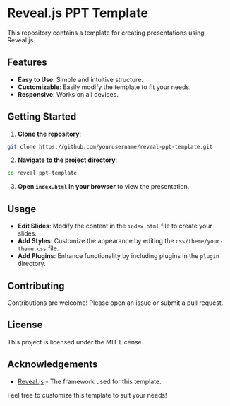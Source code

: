 # Reveal.js PPT Template

This repository contains a template for creating presentations using Reveal.js.

## Features

- **Easy to Use**: Simple and intuitive structure.
- **Customizable**: Easily modify the template to fit your needs.
- **Responsive**: Works on all devices.

## Getting Started

1. **Clone the repository**:
  ```bash
  git clone https://github.com/yourusername/reveal-ppt-template.git
  ```
2. **Navigate to the project directory**:
  ```bash
  cd reveal-ppt-template
  ```
3. **Open `index.html` in your browser** to view the presentation.

## Usage

- **Edit Slides**: Modify the content in the `index.html` file to create your slides.
- **Add Styles**: Customize the appearance by editing the `css/theme/your-theme.css` file.
- **Add Plugins**: Enhance functionality by including plugins in the `plugin` directory.

## Contributing

Contributions are welcome! Please open an issue or submit a pull request.

## License

This project is licensed under the MIT License.

## Acknowledgements

- [Reveal.js](https://revealjs.com) - The framework used for this template.

Feel free to customize this template to suit your needs!
